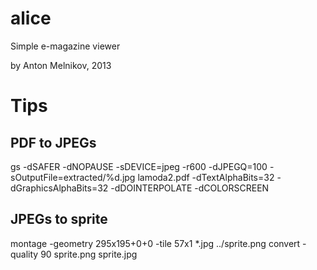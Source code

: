 alice
=====

Simple e-magazine viewer

by Anton Melnikov, 2013


Tips
====

PDF to JPEGs
------------
gs -dSAFER -dNOPAUSE -sDEVICE=jpeg -r600  -dJPEGQ=100  -sOutputFile=extracted/%d.jpg lamoda2.pdf -dTextAlphaBits=32  -dGraphicsAlphaBits=32 -dDOINTERPOLATE -dCOLORSCREEN

JPEGs to sprite
---------------
montage -geometry 295x195+0+0 -tile 57x1 *.jpg ../sprite.png
convert -quality 90 sprite.png sprite.jpg